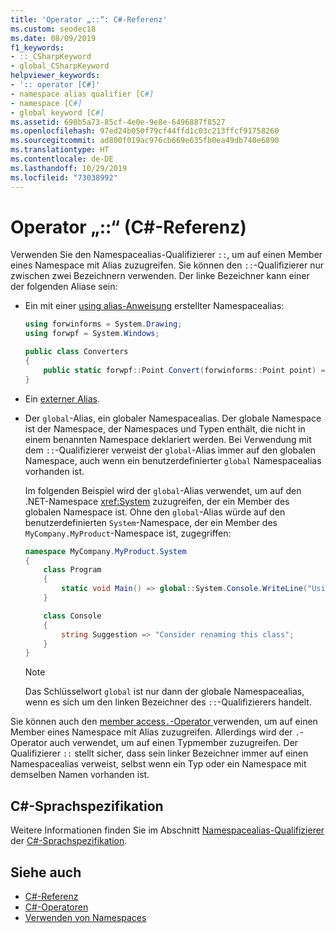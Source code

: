 ```yaml
---
title: 'Operator „::“: C#-Referenz'
ms.custom: seodec18
ms.date: 08/09/2019
f1_keywords:
- ::_CSharpKeyword
- global_CSharpKeyword
helpviewer_keywords:
- ':: operator [C#]'
- namespace alias qualifier [C#]
- namespace [C#]
- global keyword [C#]
ms.assetid: 698b5a73-85cf-4e0e-9e8e-6496887f8527
ms.openlocfilehash: 97ed24b050f79cf44ffd1c03c213ffcf91758260
ms.sourcegitcommit: ad800f019ac976cb669e635fb0ea49db740e6890
ms.translationtype: HT
ms.contentlocale: de-DE
ms.lasthandoff: 10/29/2019
ms.locfileid: "73038992"
---
```

# <a name="-operator-c-reference"></a>Operator „::“ (C#-Referenz)

Verwenden Sie den Namespacealias-Qualifizierer `::`, um auf einen Member eines Namespace mit Alias zuzugreifen. Sie können den `::`-Qualifizierer nur zwischen zwei Bezeichnern verwenden. Der linke Bezeichner kann einer der folgenden Aliase sein:

- Ein mit einer [using alias-Anweisung](../keywords/using-directive.md) erstellter Namespacealias:

  ```csharp
  using forwinforms = System.Drawing;
  using forwpf = System.Windows;
  
  public class Converters
  {
      public static forwpf::Point Convert(forwinforms::Point point) => new forwpf::Point(point.X, point.Y);
  }
  ```

- Ein [externer Alias](../keywords/extern-alias.md).
- Der `global`-Alias, ein globaler Namespacealias. Der globale Namespace ist der Namespace, der Namespaces und Typen enthält, die nicht in einem benannten Namespace deklariert werden. Bei Verwendung mit dem `::`-Qualifizierer verweist der `global`-Alias immer auf den globalen Namespace, auch wenn ein benutzerdefinierter `global` Namespacealias vorhanden ist.

  Im folgenden Beispiel wird der `global`-Alias verwendet, um auf den .NET-Namespace <xref:System> zuzugreifen, der ein Member des globalen Namespace ist. Ohne den `global`-Alias würde auf den benutzerdefinierten `System`-Namespace, der ein Member des `MyCompany.MyProduct`-Namespace ist, zugegriffen:

  ```csharp
  namespace MyCompany.MyProduct.System
  {
      class Program
      {
          static void Main() => global::System.Console.WriteLine("Using global alias");
      }

      class Console
      {
          string Suggestion => "Consider renaming this class";
      }
  }
  ```

  > [!NOTE]
  > Das Schlüsselwort `global` ist nur dann der globale Namespacealias, wenn es sich um den linken Bezeichner des `::`-Qualifizierers handelt.

Sie können auch den [member access`.`-Operator ](member-access-operators.md#member-access-operator-) verwenden, um auf einen Member eines Namespace mit Alias zuzugreifen. Allerdings wird der `.`-Operator auch verwendet, um auf einen Typmember zuzugreifen. Der Qualifizierer `::` stellt sicher, dass sein linker Bezeichner immer auf einen Namespacealias verweist, selbst wenn ein Typ oder ein Namespace mit demselben Namen vorhanden ist.

## <a name="c-language-specification"></a>C#-Sprachspezifikation

Weitere Informationen finden Sie im Abschnitt [Namespacealias-Qualifizierer](~/_csharplang/spec/namespaces.md#namespace-alias-qualifiers) der [C#-Sprachspezifikation](~/_csharplang/spec/introduction.md).

## <a name="see-also"></a>Siehe auch

- [C#-Referenz](../index.md)
- [C#-Operatoren](index.md)
- [Verwenden von Namespaces](../../programming-guide/namespaces/using-namespaces.md)
